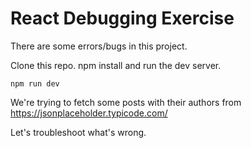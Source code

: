 # React Debugging Exercise

There are some errors/bugs in this project.

Clone this repo. npm install and run the dev server.

```shellscript
npm run dev
```

We're trying to fetch some posts with their authors from https://jsonplaceholder.typicode.com/

Let's troubleshoot what's wrong.
